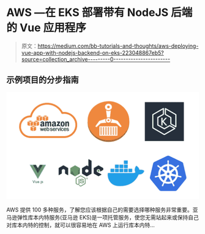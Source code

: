 # AWS —在 EKS 部署带有 NodeJS 后端的 Vue 应用程序

> 原文：<https://medium.com/bb-tutorials-and-thoughts/aws-deploying-vue-app-with-nodejs-backend-on-eks-223048867eb5?source=collection_archive---------0----------------------->

## 示例项目的分步指南

![](img/9e4aa49c66ebeebe96e23673ec805765.png)

AWS 提供 100 多种服务，了解您应该根据自己的需要选择哪种服务非常重要。亚马逊弹性库本内特服务(亚马逊 EKS)是一项托管服务，使您无需站起来或保持自己对库本内特的控制，就可以很容易地在 AWS 上运行库本内特…